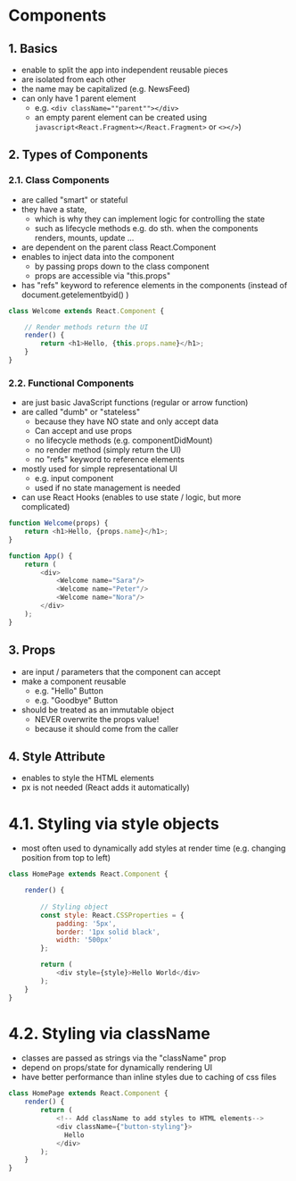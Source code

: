 # Components
## 1. Basics

* enable to split the app into independent reusable pieces
* are isolated from each other
* the name may be capitalized (e.g. NewsFeed)
* can only have 1 parent element
    * e.g. ```<div className=""parent""></div>```
    * an empty parent element can be created using ```javascript<React.Fragment></React.Fragment>``` or ```<></>```)

## 2. Types of Components
### 2.1. Class Components

* are called "smart" or stateful
* they have a state,
    * which is why they can implement logic for controlling the state
    * such as lifecycle methods e.g. do sth. when the components renders, mounts, update ...
* are dependent on the parent class React.Component
* enables to inject data into the component
    * by passing props down to the class component
    * props are accessible via "this.props"
* has "refs" keyword to reference elements in the components (instead of document.getelementbyid() )

```javascript
class Welcome extends React.Component {

    // Render methods return the UI
    render() {
        return <h1>Hello, {this.props.name}</h1>;
    }
}
```

### 2.2. Functional Components

* are just basic JavaScript functions (regular or arrow function)
* are called "dumb" or "stateless"
    * because they have NO state and only accept data
    * Can accept and use props
    * no lifecycle methods (e.g. componentDidMount)
    * no render method (simply return the UI)
    * no "refs" keyword to reference elements
* mostly used for simple representational UI
    * e.g. input component
    * used if no state management is needed
* can use React Hooks (enables to use state / logic, but more complicated)

```javascript
function Welcome(props) {
    return <h1>Hello, {props.name}</h1>;
}

function App() {
    return (
        <div>
            <Welcome name="Sara"/>
            <Welcome name="Peter"/>
            <Welcome name="Nora"/>
        </div>
    );
}
```

## 3. Props

* are input / parameters that the component can accept
* make a component reusable
    * e.g. "Hello" Button
    * e.g. "Goodbye" Button
* should be treated as an immutable object
    * NEVER overwrite the props value!
    * because it should come from the caller

## 4. Style Attribute
* enables to style the HTML elements
* px is not needed (React adds it automatically)

# 4.1. Styling via style objects
* most often used to dynamically add styles at render time (e.g. changing position from top to left)

```javascript
class HomePage extends React.Component {

    render() {
        
        // Styling object    
        const style: React.CSSProperties = {
            padding: '5px',
            border: '1px solid black',
            width: '500px'
        };

        return (
            <div style={style}>Hello World</div>
        );
    }
}
```

# 4.2. Styling via className
* classes are passed as strings via the "className" prop 
* depend on props/state for dynamically rendering UI
* have better performance than inline styles due to caching of css files

```javascript
class HomePage extends React.Component {
    render() {
        return (
            <!-- Add className to add styles to HTML elements-->
            <div className={"button-styling"}>
              Hello
            </div>
        );
    }
}
```
